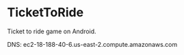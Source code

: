 # TicketToRide
Ticket to ride game on Android.

DNS: ec2-18-188-40-6.us-east-2.compute.amazonaws.com
